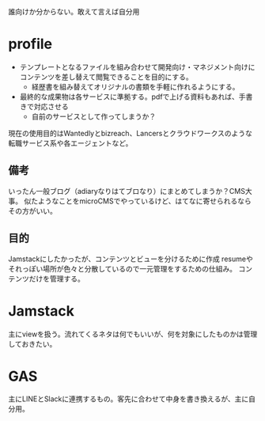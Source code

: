 誰向けか分からない。敢えて言えば自分用

# profile
- テンプレートとなるファイルを組み合わせて開発向け・マネジメント向けにコンテンツを差し替えて閲覧できることを目的にする。
  - 経歴書を組み替えてオリジナルの書類を手軽に作れるようにする。
- 最終的な成果物は各サービスに準拠する。pdfで上げる資料もあれば、手書きで対応させる
  - 自前のサービスとして作ってしまうか？
  
現在の使用目的はWantedlyとbizreach、Lancersとクラウドワークスのような転職サービス系や各エージェントなど。

## 備考
いったん一般ブログ（adiaryなりはてブロなり）にまとめてしまうか？CMS大事。
似たようなことをmicroCMSでやっているけど、はてなに寄せられるならその方がいい。

## 目的
Jamstackにしたかったが、コンテンツとビューを分けるために作成
resumeやそれっぽい場所が色々と分散しているので一元管理をするための仕組み。
コンテンツだけを管理する。

# Jamstack
主にviewを扱う。流れてくるネタは何でもいいが、何を対象にしたものかは管理しておきたい。

# GAS
主にLINEとSlackに連携するもの。客先に合わせて中身を書き換えるが、主に自分用。
